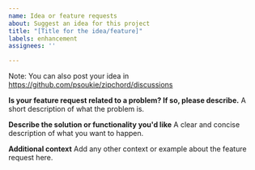 ```yaml
---
name: Idea or feature requests
about: Suggest an idea for this project
title: "[Title for the idea/feature]"
labels: enhancement
assignees: ''

---
```


Note: You can also post your idea in https://github.com/psoukie/zipchord/discussions

**Is your feature request related to a problem? If so, please describe.**
A short description of what the problem is.

**Describe the solution or functionality you'd like**
A clear and concise description of what you want to happen.

**Additional context**
Add any other context or example about the feature request here.
